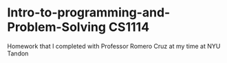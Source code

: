 # Intro-to-programming-and-Problem-Solving CS1114
Homework that I completed with Professor Romero Cruz at my time at NYU Tandon 
